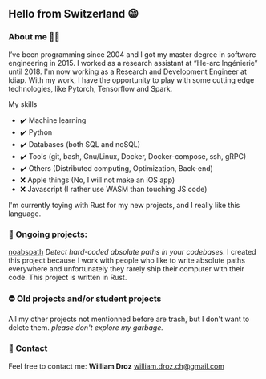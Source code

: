 ## Hello from Switzerland 😁

### About me 🧔🏼

I’ve been programming since 2004 and I got my master degree in software engineering in 2015. I worked as a research assistant at “He-arc Ingénierie” until 2018. I'm now working as a Research and Development Engineer at Idiap. With my work, I have the opportunity to play with some cutting edge technologies, like Pytorch, Tensorflow and Spark.

My skills

*  ✔️ Machine learning
*  ✔️ Python
*  ✔️ Databases (both SQL and noSQL)
*  ✔️ Tools (git, bash, Gnu/Linux, Docker, Docker-compose, ssh, gRPC)
*  ✔️ Others (Distributed computing, Optimization, Back-end)
*  ❌ Apple things (No, I will not make an iOS app)
*  ❌ Javascript (I rather use WASM than touching JS code)

I'm currently toying with Rust for my new projects, and I really like this language.

### 🔧 Ongoing projects:

[noabspath](https://github.com/wdroz/noabspath) *Detect hard-coded absolute paths in your codebases*. I created this project because I work with people who like to write absolute paths everywhere and unfortunately they rarely ship their computer with their code. This project is written in Rust.

### ⛔️ Old projects and/or student projects

All my other projects not mentionned before are trash, but I don't want to delete them. *please don't explore my garbage.*

### 💬 Contact

Feel free to contact me: **William Droz** <william.droz.ch@gmail.com>
